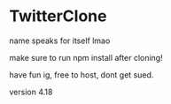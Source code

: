 # TwitterClone

name speaks for itself lmao

make sure to run npm install after cloning!

have fun ig, free to host, dont get sued.

version 4.18